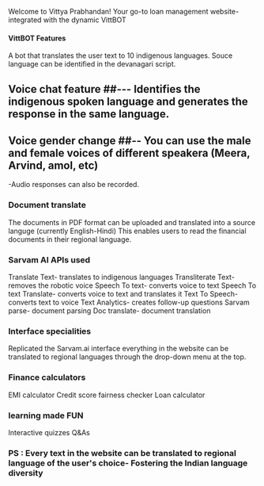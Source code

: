 Welcome to Vittya Prabhandan! Your go-to loan management website- integrated with the dynamic VittBOT
####  VittBOT Features  #####
A bot that translates the user text to 10 indigenous languages.
Souce language can be identified in the devanagari script.
## Voice chat feature ##--- Identifies the indigenous spoken language and generates the response in the same language.
## Voice gender change ##-- You can use the male and female voices of different speakera (Meera, Arvind, amol, etc)
-Audio responses can also be recorded.

### Document translate ###
The documents in PDF format can be uploaded and translated into a source languge (currently English-Hindi)
This enables users to read the financial documents in their regional language.

### Sarvam AI APIs used ###
Translate Text-  translates to indigenous languages
Transliterate Text-  removes the robotic voice
Speech To text- converts voice to text
Speech To text Translate- converts voice to text and translates it
Text To Speech- converts text to voice
Text Analytics- creates follow-up questions
Sarvam parse- document parsing
Doc translate- document translation

### Interface specialities ###
Replicated the Sarvam.ai interface
everything in the website can be translated to regional languages through the drop-down menu at the top.

### Finance calculators ###
EMI calculator
Credit score fairness checker
Loan calculator

### learning made FUN ###
Interactive quizzes
Q&As
### PS : Every text in the website can be translated to regional language of the user's choice- Fostering the Indian language diversity ###
